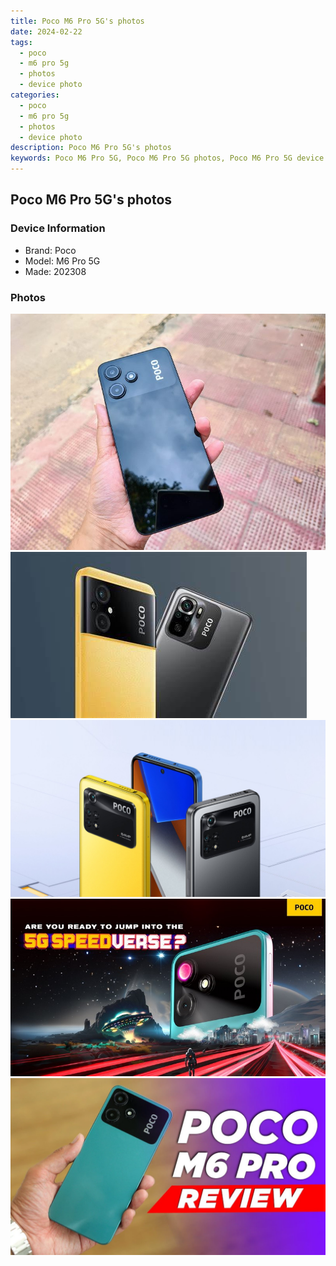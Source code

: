 ```yaml
---
title: Poco M6 Pro 5G's photos
date: 2024-02-22
tags: 
  - poco
  - m6 pro 5g
  - photos
  - device photo
categories: 
  - poco
  - m6 pro 5g
  - photos
  - device photo
description: Poco M6 Pro 5G's photos
keywords: Poco M6 Pro 5G, Poco M6 Pro 5G photos, Poco M6 Pro 5G device photo
---
```


## Poco M6 Pro 5G's photos

### Device Information

- Brand: Poco
- Model: M6 Pro 5G
- Made: 202308

### Photos

![/images/best-assets/devices/poco/poco-m6-pro-5g/1.jpg](/images/best-assets/devices/poco/poco-m6-pro-5g/1.jpg)
![/images/best-assets/devices/poco/poco-m6-pro-5g/2.jpg](/images/best-assets/devices/poco/poco-m6-pro-5g/2.jpg)
![/images/best-assets/devices/poco/poco-m6-pro-5g/3.jpg](/images/best-assets/devices/poco/poco-m6-pro-5g/3.jpg)
![/images/best-assets/devices/poco/poco-m6-pro-5g/4.jpg](/images/best-assets/devices/poco/poco-m6-pro-5g/4.jpg)
![/images/best-assets/devices/poco/poco-m6-pro-5g/5.jpg](/images/best-assets/devices/poco/poco-m6-pro-5g/5.jpg)
